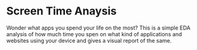 # Screen Time Anaysis

Wonder what apps you spend your life on the most? This is a simple EDA analysis of how much time you spen
on what kind of applications and websites using your device and gives a visual report of the same.
